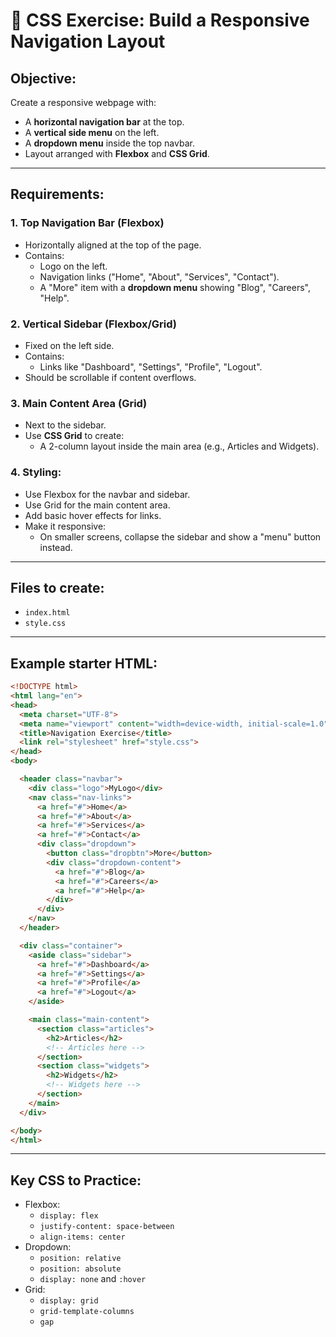

# 🌟 CSS Exercise: Build a Responsive Navigation Layout

## Objective:
Create a responsive webpage with:

- A **horizontal navigation bar** at the top.
- A **vertical side menu** on the left.
- A **dropdown menu** inside the top navbar.
- Layout arranged with **Flexbox** and **CSS Grid**.

---

## Requirements:

### 1. Top Navigation Bar (Flexbox)

- Horizontally aligned at the top of the page.
- Contains:
  - Logo on the left.
  - Navigation links ("Home", "About", "Services", "Contact").
  - A "More" item with a **dropdown menu** showing "Blog", "Careers", "Help".

### 2. Vertical Sidebar (Flexbox/Grid)

- Fixed on the left side.
- Contains:
  - Links like "Dashboard", "Settings", "Profile", "Logout".
- Should be scrollable if content overflows.

### 3. Main Content Area (Grid)

- Next to the sidebar.
- Use **CSS Grid** to create:
  - A 2-column layout inside the main area (e.g., Articles and Widgets).

### 4. Styling:

- Use Flexbox for the navbar and sidebar.
- Use Grid for the main content area.
- Add basic hover effects for links.
- Make it responsive:
  - On smaller screens, collapse the sidebar and show a "menu" button instead.

---

## Files to create:

- `index.html`
- `style.css`

---

## Example starter HTML:

```html
<!DOCTYPE html>
<html lang="en">
<head>
  <meta charset="UTF-8">
  <meta name="viewport" content="width=device-width, initial-scale=1.0">
  <title>Navigation Exercise</title>
  <link rel="stylesheet" href="style.css">
</head>
<body>

  <header class="navbar">
    <div class="logo">MyLogo</div>
    <nav class="nav-links">
      <a href="#">Home</a>
      <a href="#">About</a>
      <a href="#">Services</a>
      <a href="#">Contact</a>
      <div class="dropdown">
        <button class="dropbtn">More</button>
        <div class="dropdown-content">
          <a href="#">Blog</a>
          <a href="#">Careers</a>
          <a href="#">Help</a>
        </div>
      </div>
    </nav>
  </header>

  <div class="container">
    <aside class="sidebar">
      <a href="#">Dashboard</a>
      <a href="#">Settings</a>
      <a href="#">Profile</a>
      <a href="#">Logout</a>
    </aside>

    <main class="main-content">
      <section class="articles">
        <h2>Articles</h2>
        <!-- Articles here -->
      </section>
      <section class="widgets">
        <h2>Widgets</h2>
        <!-- Widgets here -->
      </section>
    </main>
  </div>

</body>
</html>
```

---

## Key CSS to Practice:

- Flexbox:
  - `display: flex`
  - `justify-content: space-between`
  - `align-items: center`
- Dropdown:
  - `position: relative`
  - `position: absolute`
  - `display: none` and `:hover`
- Grid:
  - `display: grid`
  - `grid-template-columns`
  - `gap`


